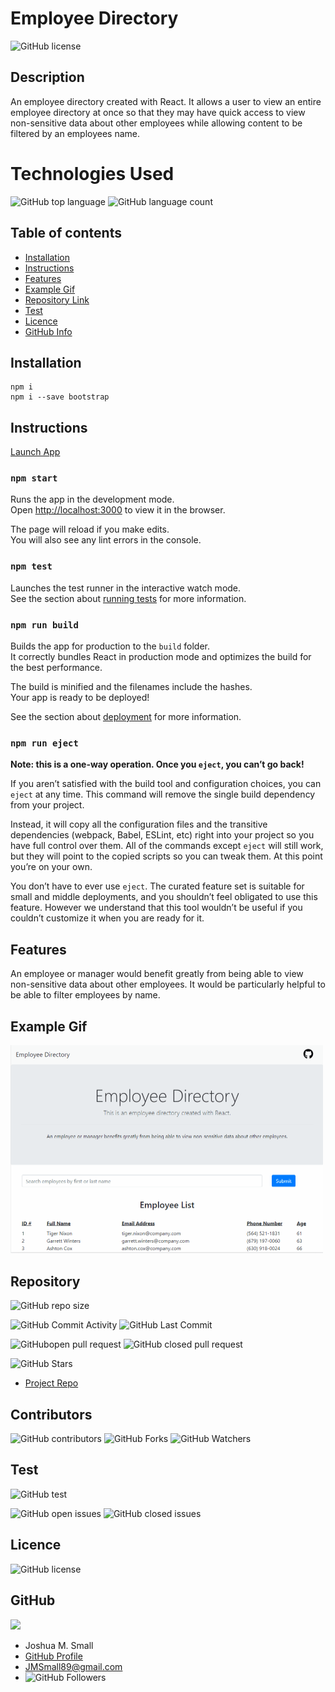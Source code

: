 
# **Employee Directory**

![GitHub license](https://img.shields.io/badge/Made%20by-%40WasteOfADrumBum-green)

## Description 

An employee directory created with React. It allows a user to view an entire employee directory at once so that they may have quick access to view non-sensitive data about other employees while allowing content to be filtered by an employees name.

# Technologies Used

![GitHub top language](https://img.shields.io/github/languages/top/WasteOfADrumBum/hw-19-employee-directory?color=green&logo=github&logoColor=green)
![GitHub language count](https://img.shields.io/github/languages/count/WasteOfADrumBum/hw-19-employee-directory?color=green&logo=github&logoColor=green)

## Table of contents

- [Installation](#installation)
- [Instructions](#instructions)
- [Features](#features)
- [Example Gif](#example-gif)
- [Repository Link](#Repository)
- [Test](#Test)
- [Licence](#Licence)
- [GitHub Info](#GitHub)

## Installation

```
npm i
npm i --save bootstrap
```

## Instructions

[Launch App]("https://wasteofadrumbum.github.io/hw-19-employee-directory/")

### `npm start`

Runs the app in the development mode.\
Open [http://localhost:3000](http://localhost:3000) to view it in the browser.

The page will reload if you make edits.\
You will also see any lint errors in the console.

### `npm test`

Launches the test runner in the interactive watch mode.\
See the section about [running tests](https://facebook.github.io/create-react-app/docs/running-tests) for more information.

### `npm run build`

Builds the app for production to the `build` folder.\
It correctly bundles React in production mode and optimizes the build for the best performance.

The build is minified and the filenames include the hashes.\
Your app is ready to be deployed!

See the section about [deployment](https://facebook.github.io/create-react-app/docs/deployment) for more information.

### `npm run eject`

**Note: this is a one-way operation. Once you `eject`, you can’t go back!**

If you aren’t satisfied with the build tool and configuration choices, you can `eject` at any time. This command will remove the single build dependency from your project.

Instead, it will copy all the configuration files and the transitive dependencies (webpack, Babel, ESLint, etc) right into your project so you have full control over them. All of the commands except `eject` will still work, but they will point to the copied scripts so you can tweak them. At this point you’re on your own.

You don’t have to ever use `eject`. The curated feature set is suitable for small and middle deployments, and you shouldn’t feel obligated to use this feature. However we understand that this tool wouldn’t be useful if you couldn’t customize it when you are ready for it.

## Features

An employee or manager would benefit greatly from being able to view non-sensitive data about other employees. It would be particularly helpful to be able to filter employees by name.

## Example Gif

<img src="public\assets\images\employee-directory.gif" width="500" />

## Repository

![GitHub repo size](https://img.shields.io/github/repo-size/WasteOfADrumBum/hw-19-employee-directory?logo=github)

![GitHub Commit Activity](https://img.shields.io/github/commit-activity/m/WasteOfADrumBum/hw-19-employee-directory)
![GitHub Last Commit](https://img.shields.io/github/last-commit/WasteOfADrumBum/hw-19-employee-directory)


![GitHubopen pull request](https://img.shields.io/github/issues-pr/WasteOfADrumBum/hw-19-employee-directory)
![GitHub closed pull request](https://img.shields.io/github/issues-pr-closed/WasteOfADrumBum/hw-19-employee-directory)

![GitHub Stars](https://img.shields.io/github/stars/WasteOfADrumBum/hw-19-employee-directory?style=social)

- [Project Repo](https://github.com/WasteOfADrumBum/hw-19-employee-directory)

## Contributors



![GitHub contributors](https://img.shields.io/github/contributors/WasteOfADrumBum/hw-19-employee-directory)
![GitHub Forks](https://img.shields.io/github/forks/WasteOfADrumBum/hw-19-employee-directory?label=Fork)
![GitHub Watchers](https://img.shields.io/github/watchers/WasteOfADrumBum/hw-19-employee-directory?label=Watch)

## Test

![GitHub test](https://img.shields.io/badge/test-100%25-success)

![GitHub open issues](https://img.shields.io/github/issues/WasteOfADrumBum/hw-19-employee-directory)
![GitHub closed issues](https://img.shields.io/github/issues-closed/WasteOfADrumBum/hw-19-employee-directory)

## Licence

![GitHub license](https://img.shields.io/badge/license-MIT-blue.svg)

## GitHub

<img src="https://avatars0.githubusercontent.com/u/66432859?v=4" width="250" />

- Joshua M. Small
- [GitHub Profile](https://github.com/WasteOfADrumBum)
- <JMSmall89@gmail.com>
- ![GitHub Followers](https://img.shields.io/github/followers/WasteOfADrumBum?label=Follow)

